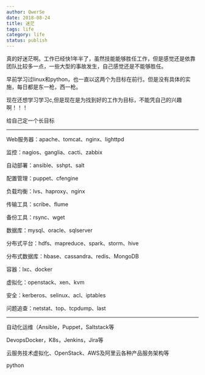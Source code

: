 ```yaml
---
author: QwerSe
date: 2018-08-24
title: 迷茫
tags: life
category: life
status: publish
---
```


真的好迷茫啊。工作已经快1年半了，虽然技能能够胜任工作，但是感觉还是依靠团队比较多一点，一些大型的事故发生，自己感觉还是不能够胜任。

早前学习过linux和python，也一直以这两个为目标在前行。但是没有具体的实施，每日都是东一枪，西一枪。

现在还想学习学习c,但是现在是为找到好的工作为目标，不能凭自己的兴趣啊！！！

给自己定一个长目标

---------

Web服务器：apache、tomcat、nginx、lighttpd

监控：nagios、ganglia、cacti、zabbix

自动部署：ansible、sshpt、salt

配置管理：puppet、cfengine

负载均衡：lvs、haproxy、nginx

传输工具：scribe、flume

备份工具：rsync、wget

数据库：mysql、oracle、sqlserver

分布式平台：hdfs、mapreduce、spark、storm、hive

分布式数据库：hbase、cassandra、redis、MongoDB

容器：lxc、docker

虚拟化：openstack、xen、kvm

安全：kerberos、selinux、acl、iptables

问题追查：netstat、top、tcpdump、last


---

自动化运维（Ansible，Puppet，Saltstack等

DevopsDocker，K8s，Jenkins，Jira等

云服务技术虚拟化、OpenStack、AWS及阿里云各种产品服务架构等

python

